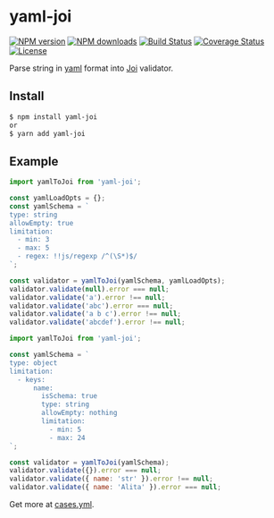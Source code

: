# yaml-joi

[![NPM version](https://img.shields.io/npm/v/yaml-joi.svg?style=flat)](https://npmjs.org/package/yaml-joi)
[![NPM downloads](http://img.shields.io/npm/dm/yaml-joi.svg?style=flat)](https://npmjs.org/package/yaml-joi)
[![Build Status](https://travis-ci.com/alitajs/yaml-joi.svg?branch=master)](https://travis-ci.com/alitajs/yaml-joi)
[![Coverage Status](https://coveralls.io/repos/github/alitajs/yaml-joi/badge.svg?branch=master)](https://coveralls.io/github/alitajs/yaml-joi?branch=master)
[![License](https://img.shields.io/npm/l/yaml-joi.svg)](https://npmjs.org/package/yaml-joi)

Parse string in [yaml](https://yaml.org/) format into [Joi](https://github.com/hapijs/joi) validator.


## Install

```bash
$ npm install yaml-joi
or
$ yarn add yaml-joi
```

## Example

```js
import yamlToJoi from 'yaml-joi';

const yamlLoadOpts = {};
const yamlSchema = `
type: string
allowEmpty: true
limitation:
  - min: 3
  - max: 5
  - regex: !!js/regexp /^(\S*)$/
`;

const validator = yamlToJoi(yamlSchema, yamlLoadOpts);
validator.validate(null).error === null;
validator.validate('a').error !== null;
validator.validate('abc').error === null;
validator.validate('a b c').error !== null;
validator.validate('abcdef').error !== null;
```

```js
import yamlToJoi from 'yaml-joi';

const yamlSchema = `
type: object
limitation:
  - keys:
      name:
        isSchema: true
        type: string
        allowEmpty: nothing
        limitation:
          - min: 5
          - max: 24
`;

const validator = yamlToJoi(yamlSchema);
validator.validate({}).error === null;
validator.validate({ name: 'str' }).error !== null;
validator.validate({ name: 'Alita' }).error === null;
```

Get more at [cases.yml](https://github.com/alitajs/yaml-joi/blob/master/tests/cases.yml).
